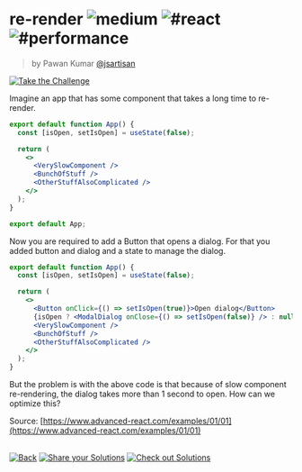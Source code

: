 <!--info-header-start--><h1>re-render <img src="https://img.shields.io/badge/-medium-d9901a" alt="medium"/> <img src="https://img.shields.io/badge/-%23react-999" alt="#react"/> <img src="https://img.shields.io/badge/-%23performance-999" alt="#performance"/></h1><blockquote><p>by Pawan Kumar <a href="https://github.com/jsartisan" target="_blank">@jsartisan</a></p></blockquote><p><a href="https://frontend-challenges.com/challenges/00016-medium-re-render" target="_blank"><img src="https://img.shields.io/badge/-Take%20the%20Challenge-0d99ff?logo=javascript&logoColor=white" alt="Take the Challenge"/></a> </p><!--info-header-end-->

Imagine an app that has some component that takes a long time to re-render.

```jsx
export default function App() {
  const [isOpen, setIsOpen] = useState(false);

  return (
    <>
      <VerySlowComponent />
      <BunchOfStuff />
      <OtherStuffAlsoComplicated />
    </>
  );
}

export default App;
```

Now you are required to add a Button that opens a dialog. For that you added button and dialog and a state to manage the dialog.

```jsx
export default function App() {
  const [isOpen, setIsOpen] = useState(false);

  return (
    <>
      <Button onClick={() => setIsOpen(true)}>Open dialog</Button>
      {isOpen ? <ModalDialog onClose={() => setIsOpen(false)} /> : null}
      <VerySlowComponent />
      <BunchOfStuff />
      <OtherStuffAlsoComplicated />
    </>
  );
}
```

But the problem is with the above code is that because of slow component re-rendering, the dialog takes more than 1 second to open. How can we optimize this?

Source: [https://www.advanced-react.com/examples/01/01](https://www.advanced-react.com/examples/01/01)

<!--info-footer-start--><br><a href="../../README.md" target="_blank"><img src="https://img.shields.io/badge/-Back-grey" alt="Back"/></a> <a href="https://github.com/jsartisan/frontend-challenges/issues/new?template=answer.md&labels=answer,16,undefined&title=16%20-%20re-render%20-%20undefined&body=" target="_blank"><img src="https://img.shields.io/badge/-Share%20your%20Solutions-teal" alt="Share your Solutions"/></a> <a href="https://github.com/jsartisan/frontend-challenges/issues?q=label%3A16+label%3Aanswer+sort%3Areactions-%2B1-desc" target="_blank"><img src="https://img.shields.io/badge/-Check%20out%20Solutions-de5a77?logo=awesome-lists&logoColor=white" alt="Check out Solutions"/></a> <!--info-footer-end-->